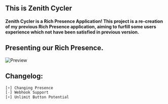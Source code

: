 ## This is Zenith Cycler
#### Zenith Cycler is a Rich Presence Application! This project is a re-creation of my previous Rich Presence application, aiming to furfill some users experience which not have been satisfied in previous version.

## Presenting our Rich Presence.

![Preview](https://cdn.discordapp.com/attachments/1131043505075126393/1138811666985930893/ezgif.com-video-to-gif.gif)

## Changelog: 
```js
[+] Changing Presence
[-] Webhook Support
[+] Unlimit Button Potential
```

